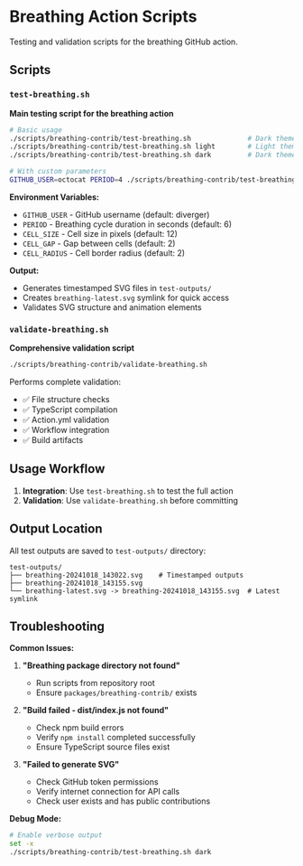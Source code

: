 # Breathing Action Scripts

Testing and validation scripts for the breathing GitHub action.

## Scripts

### `test-breathing.sh`
**Main testing script for the breathing action**

```bash
# Basic usage
./scripts/breathing-contrib/test-breathing.sh              # Dark theme (default)
./scripts/breathing-contrib/test-breathing.sh light        # Light theme
./scripts/breathing-contrib/test-breathing.sh dark         # Dark theme

# With custom parameters
GITHUB_USER=octocat PERIOD=4 ./scripts/breathing-contrib/test-breathing.sh light
```

**Environment Variables:**
- `GITHUB_USER` - GitHub username (default: diverger)
- `PERIOD` - Breathing cycle duration in seconds (default: 6)
- `CELL_SIZE` - Cell size in pixels (default: 12)
- `CELL_GAP` - Gap between cells (default: 2)
- `CELL_RADIUS` - Cell border radius (default: 2)

**Output:**
- Generates timestamped SVG files in `test-outputs/`
- Creates `breathing-latest.svg` symlink for quick access
- Validates SVG structure and animation elements

### `validate-breathing.sh`
**Comprehensive validation script**

```bash
./scripts/breathing-contrib/validate-breathing.sh
```

Performs complete validation:
- ✅ File structure checks
- ✅ TypeScript compilation
- ✅ Action.yml validation
- ✅ Workflow integration
- ✅ Build artifacts

## Usage Workflow

1. **Integration**: Use `test-breathing.sh` to test the full action
2. **Validation**: Use `validate-breathing.sh` before committing

## Output Location

All test outputs are saved to `test-outputs/` directory:
```
test-outputs/
├── breathing-20241018_143022.svg    # Timestamped outputs
├── breathing-20241018_143155.svg
└── breathing-latest.svg -> breathing-20241018_143155.svg  # Latest symlink
```

## Troubleshooting

**Common Issues:**

1. **"Breathing package directory not found"**
   - Run scripts from repository root
   - Ensure `packages/breathing-contrib/` exists

2. **"Build failed - dist/index.js not found"**
   - Check npm build errors
   - Verify `npm install` completed successfully
   - Ensure TypeScript source files exist

3. **"Failed to generate SVG"**
   - Check GitHub token permissions
   - Verify internet connection for API calls
   - Check user exists and has public contributions

**Debug Mode:**
```bash
# Enable verbose output
set -x
./scripts/breathing-contrib/test-breathing.sh dark
```